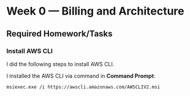# Week 0 — Billing and Architecture

## Required Homework/Tasks

### Install AWS CLI

I did the following steps to install AWS CLI.

I installed the AWS CLI via command in **Command Prompt**:

```
msiexec.exe /i https://awscli.amazonaws.com/AWSCLIV2.msi
```
